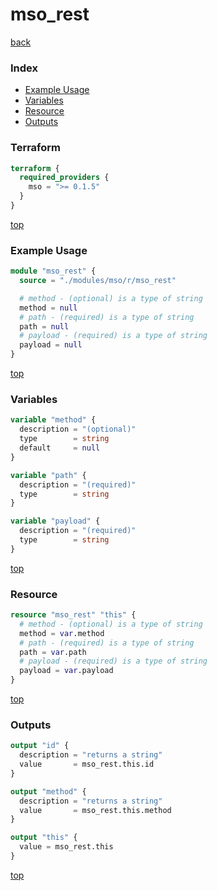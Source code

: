 # mso_rest

[back](../mso.md)

### Index

- [Example Usage](#example-usage)
- [Variables](#variables)
- [Resource](#resource)
- [Outputs](#outputs)

### Terraform

```terraform
terraform {
  required_providers {
    mso = ">= 0.1.5"
  }
}
```

[top](#index)

### Example Usage

```terraform
module "mso_rest" {
  source = "./modules/mso/r/mso_rest"

  # method - (optional) is a type of string
  method = null
  # path - (required) is a type of string
  path = null
  # payload - (required) is a type of string
  payload = null
}
```

[top](#index)

### Variables

```terraform
variable "method" {
  description = "(optional)"
  type        = string
  default     = null
}

variable "path" {
  description = "(required)"
  type        = string
}

variable "payload" {
  description = "(required)"
  type        = string
}
```

[top](#index)

### Resource

```terraform
resource "mso_rest" "this" {
  # method - (optional) is a type of string
  method = var.method
  # path - (required) is a type of string
  path = var.path
  # payload - (required) is a type of string
  payload = var.payload
}
```

[top](#index)

### Outputs

```terraform
output "id" {
  description = "returns a string"
  value       = mso_rest.this.id
}

output "method" {
  description = "returns a string"
  value       = mso_rest.this.method
}

output "this" {
  value = mso_rest.this
}
```

[top](#index)